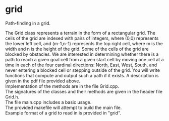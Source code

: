 # grid
Path-finding in a grid.

The Grid class represents a terrain in the form of a rectangular grid. The cells of the grid are indexed with pairs of integers, where (0,0) represents the lower left cell, and (m-1,n-1) represents the top right cell, where m is the width and n is the height of the grid.   Some of the cells of the grid are blocked by obstacles. We are interested in determining whether there is a path to reach a given goal cell from a given start cell by moving one cell at a time in each of the four cardinal directions: North, East, West, South, and never entering a blocked cell or stepping outside of the grid. You will write functions that compute and output such a path if it exists. A description is given in the pdf file provided above.  
Implementation of the methods are in the file Grid.cpp.   
The signatures of the classes and their methods are given in the header file Grid.h.   
The file main.cpp includes a basic usage.   
The provided makefile will attempt to build the main file.   
Example format of a grid to read in is provided in "grid".
